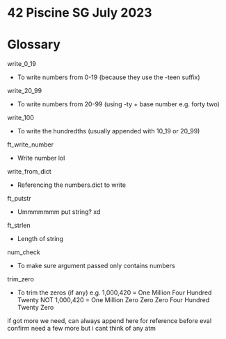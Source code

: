 # 42 Piscine SG July 2023
# Glossary

write_0_19
- To write numbers from 0-19 (because they use the -teen suffix)

write_20_99
- To write numbers from 20-99 (using -ty + base number e.g. forty two)
		
write_100
- To write the hundredths (usually appended with 10_19 or 20_99)
		
ft_write_number
- Write number lol
		
write_from_dict
- Referencing the numbers.dict to write
		
ft_putstr
- Ummmmmmm put string? xd
		
ft_strlen
- Length of string
		
num_check
- To make sure argument passed only contains numbers
		
trim_zero
- To trim the zeros (if any)
	e.g. 1,000,420 = One Million Four Hundred Twenty
	NOT  1,000,420 = One Million Zero Zero Zero Four Hundred Twenty Zero

if got more we need, can always append here for reference before eval
confirm need a few more but i cant think of any atm
